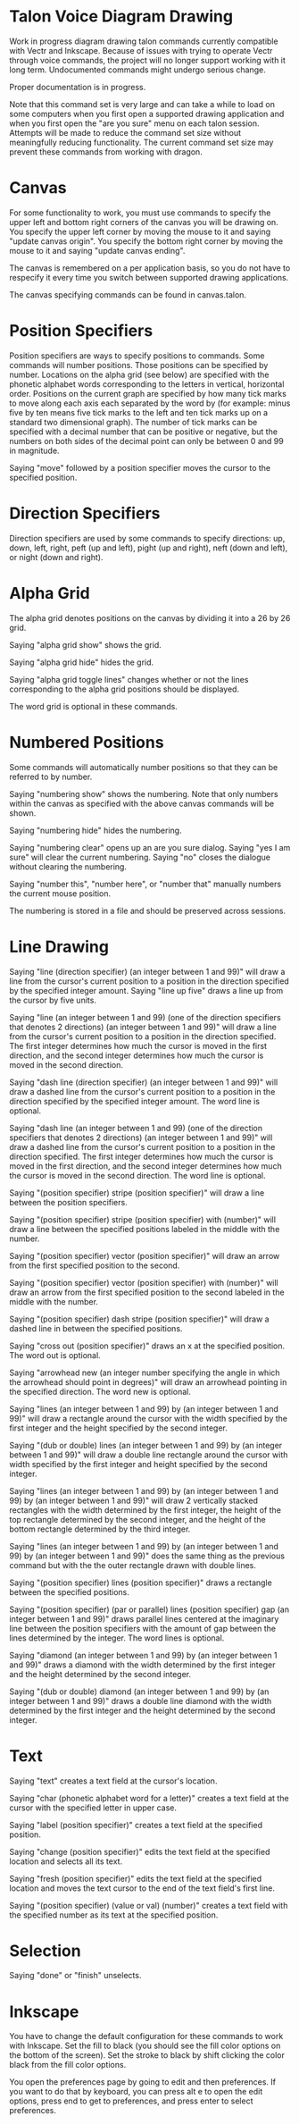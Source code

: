 # Talon Voice Diagram Drawing
Work in progress diagram drawing talon commands currently compatible with Vectr and Inkscape. Because of issues with trying to operate Vectr through voice commands, the project will no longer support working with it long term. Undocumented commands might undergo serious change.

Proper documentation is in progress.

Note that this command set is very large and can take a while to load on some computers when you first open a supported drawing application and when you first open the "are you sure" menu on each talon session. Attempts will be made to reduce the command set size without meaningfully reducing functionality. The current command set size may prevent these commands from working with dragon.

# Canvas
For some functionality to work, you must use commands to specify the upper left and bottom right corners of the canvas you will be drawing on. You specify the upper left corner by moving the mouse to it and saying "update canvas origin". You specify the bottom right corner by moving the mouse to it and saying "update canvas ending".

The canvas is remembered on a per application basis, so you do not have to respecify it every time you switch between supported drawing applications.

The canvas specifying commands can be found in canvas.talon.

# Position Specifiers
Position specifiers are ways to specify positions to commands. Some commands will number positions. Those positions can be specified by number. Locations on the alpha grid (see below) are specified with the phonetic alphabet words corresponding to the letters in vertical, horizontal order. Positions on the current graph are specified by how many tick marks to move along each axis each separated by the word by (for example: minus five by ten means five tick marks to the left and ten tick marks up on a standard two dimensional graph). The number of tick marks can be specified with a decimal number that can be positive or negative, but the numbers on both sides of the decimal point can only be between 0 and 99 in magnitude.

Saying "move" followed by a position specifier moves the cursor to the specified position.

# Direction Specifiers
Direction specifiers are used by some commands to specify directions: up, down, left, right, peft (up and left), pight (up and right), neft (down and left), or night (down and right).

 # Alpha Grid
 The alpha grid denotes positions on the canvas by dividing it into a 26 by 26 grid.
 
  Saying "alpha grid show" shows the grid.
  
  Saying "alpha grid hide" hides the grid.
  
  Saying "alpha grid toggle lines" changes whether or not the lines corresponding to the alpha grid positions should be displayed.
  
  The word grid is optional in these commands.

# Numbered Positions
Some commands will automatically number positions so that they can be referred to by number.

Saying "numbering show" shows the numbering. Note that only numbers within the canvas as specified with the above canvas commands will be shown.

Saying "numbering hide" hides the numbering.

Saying "numbering clear" opens up an are you sure dialog. Saying "yes I am sure" will clear the current numbering. Saying "no" closes the dialogue without clearing the numbering.

Saying "number this", "number here", or "number that" manually numbers the current mouse position.

The numbering is stored in a file and should be preserved across sessions.

# Line Drawing
Saying "line (direction specifier) (an integer between 1 and 99)" will draw a line from the cursor's current position to a position in the direction specified by the specified integer amount. Saying "line up five" draws a line up from the cursor by five units.

Saying "line (an integer between 1 and 99) (one of the direction specifiers that denotes 2 directions) (an integer between 1 and 99)" will draw a line from the cursor's current position to a position in the direction specified. The first integer determines how much the cursor is moved in the first direction, and the second integer determines how much the cursor is moved in the second direction. 

Saying "dash line (direction specifier) (an integer between 1 and 99)" will draw a dashed line from the cursor's current position to a position in the direction specified by the specified integer amount. The word line is optional.

Saying "dash line (an integer between 1 and 99) (one of the direction specifiers that denotes 2 directions) (an integer between 1 and 99)" will draw a dashed line from the cursor's current position to a position in the direction specified. The first integer determines how much the cursor is moved in the first direction, and the second integer determines how much the cursor is moved in the second direction. The word line is optional.

Saying "(position specifier) stripe (position specifier)" will draw a line between the position specifiers.

Saying "(position specifier) stripe (position specifier) with (number)" will draw a line between the specified positions labeled in the middle with the number.

Saying "(position specifier) vector (position specifier)" will draw an arrow from the first specified position to the second.

Saying "(position specifier) vector (position specifier) with (number)" will draw an arrow from the first specified position to the second labeled in the middle with the number.

Saying "(position specifier) dash stripe (position specifier)" will draw a dashed line in between the specified positions.

Saying "cross out (position specifier)" draws an x at the specified position. The word out is optional.

Saying "arrowhead new (an integer number specifying the angle in which the arrowhead should point in degrees)" will draw an arrowhead pointing in the specified direction. The word new is optional.

Saying "lines (an integer between 1 and 99) by (an integer between 1 and 99)" will draw a rectangle around the cursor with the width specified by the first integer and the height specified by the second integer.

Saying "(dub or double) lines (an integer between 1 and 99) by (an integer between 1 and 99)" will draw a double line rectangle around the cursor with width specified by the first integer and height specified by the second integer.

Saying "lines (an integer between 1 and 99) by (an integer between 1 and 99) by (an integer between 1 and 99)" will draw 2 vertically stacked rectangles with the width determined by the first integer, the height of the top rectangle determined by the second integer, and the height of the bottom rectangle determined by the third integer.

Saying "lines (an integer between 1 and 99) by (an integer between 1 and 99) by (an integer between 1 and 99)" does the same thing as the previous command but with the the outer rectangle drawn with double lines.

Saying "(position specifier) lines (position specifier)" draws a rectangle between the specified positions.

Saying "(position specifier) (par or parallel) lines (position specifier) gap (an integer between 1 and 99)" draws parallel lines centered at the imaginary line between the position specifiers with the amount of gap between the lines determined by the integer. The word lines is optional.

Saying "diamond (an integer between 1 and 99) by (an integer between 1 and 99)" draws a diamond with the width determined by the first integer and the height determined by the second integer.

Saying "(dub or double) diamond (an integer between 1 and 99) by (an integer between 1 and 99)" draws a double line diamond with the width determined by the first integer and the height determined by the second integer.

# Text
Saying "text" creates a text field at the cursor's location.

Saying "char (phonetic alphabet word for a letter)" creates a text field at the cursor with the specified letter in upper case.

Saying "label (position specifier)" creates a text field at the specified position.

Saying "change (position specifier)" edits the text field at the specified location and selects all its text.

Saying "fresh (position specifier)" edits the text field at the specified location and moves the text cursor to the end of the text field's first line.

Saying "(position specifier) (value or val) (number)" creates a text field with the specified number as its text at the specified position.

# Selection
Saying "done" or "finish" unselects.

# Inkscape
You have to change the default configuration for these commands to work with Inkscape. Set the fill to black (you should see the fill color options on the bottom of the screen). Set the stroke to black by shift clicking the color black from the fill color options. 

You open the preferences page by going to edit and then preferences. If you want to do that by keyboard, you can press alt e to open the edit options, press end to get to preferences, and press enter to select preferences. 